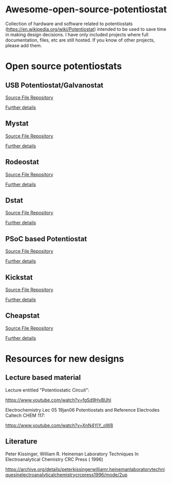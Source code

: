 # Awesome-open-source-potentiostat
Collection of hardware and software related to potentiostats (https://en.wikipedia.org/wiki/Potentiostat) intended to be used to save time in making design decisions. I have only included projects where full documentation, files, etc are still hosted. If you know of other projects, please add them. 

# Open source potentiostats


## USB Potentiostat/Galvanostat


[Source File Repository](https://osf.io/mk45u/)


[Further details](https://www.sciencedirect.com/science/article/pii/S2468067217300317)
## Mystat

[Source File Repository](https://zenodo.org/record/4252476)


[Further details](https://www.sciencedirect.com/science/article/pii/S2468067220300729)

## Rodeostat


[Source File Repository](https://github.com/iorodeo/potentiostat)


[Further details](https://iorodeo.com/products/potentiostat-shield)

## Dstat


[Source File Repository](https://microfluidics.utoronto.ca/gitlab/dstat/dstat-documentation/-/wikis/home)


[Further details](https://journals.plos.org/plosone/article?id=10.1371/journal.pone.0140349)

## PSoC based Potentiostat

[Source File Repository](https://hackaday.io/project/160071-easy-to-build-psoc-based-potentiostat)


[Further details](https://journals.plos.org/plosone/article?id=10.1371/journal.pone.0201353)

## Kickstat 

[Source File Repository](https://github.com/LinnesLab/KickStat-Paper-Firmware)


[Further details](https://www.mdpi.com/1424-8220/20/8/2407)

## Cheapstat 

[Source File Repository](https://github.com/jbuchbinder/CheapStat)


[Further details](https://journals.plos.org/plosone/article?id=10.1371/journal.pone.0023783#s4)


# Resources for new designs

## Lecture based material 

Lecture entitled "Potentiostatic Circuit":

https://www.youtube.com/watch?v=fgSd9HvBUhI

Electrochemistry Lec 05 19jan06 Potentiostats and Reference Electrodes Caltech CHEM 117:

https://www.youtube.com/watch?v=XnN4YiY_oW8

## Literature 

Peter Kissinger, William R. Heineman Laboratory Techniques In Electroanalytical Chemistry CRC Press ( 1996)

https://archive.org/details/peterkissingerwilliamr.heinemanlaboratorytechniquesinelectroanalyticalchemistrycrcpress1996/mode/2up
